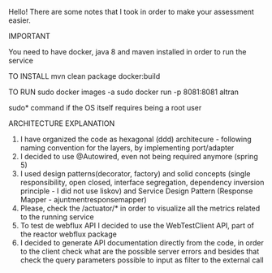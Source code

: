 Hello!
There are some notes that I took in order to make your assessment easier.

IMPORTANT

You need to have docker, java 8 and maven installed in order to run the service

TO INSTALL
mvn clean package docker:build

TO RUN
sudo docker images -a
sudo docker run -p 8081:8081 altran

sudo* command if the OS itself requires being a root user

ARCHITECTURE EXPLANATION

1. I have organized the code as hexagonal (ddd) architecure - following naming convention for the layers, by implementing port/adapter
2. I decided to use @Autowired, even not being required anymore (spring 5)
3. I used design patterns(decorator, factory) and solid concepts (single responsibility, open closed, interface segregation, dependency inversion principle - I did not use liskov) and Service Design Pattern (Response Mapper - ajuntmentresponsemapper)
4. Please, check the /actuator/* in order to visualize all the metrics related to the running service
5. To test de webflux API I decided to use the WebTestClient API, part of the reactor webflux package 
6. I decided to generate API documentation directly from the code, in order to the client check what are
the possible server errors and besides that check the query parameters possible to input as filter to the
external call


